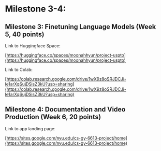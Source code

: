 # Milestone 3-4: 
## Milestone 3: Finetuning Language Models (Week 5, 40 points)
Link to Huggingface Space: 

[https://huggingface.co/spaces/moonahhyun/project-uspto](https://huggingface.co/spaces/moonahhyun/project-uspto)

Link to Colab:

[https://colab.research.google.com/drive/1wX9z8oSRJDCJi-le1arXqSujDSisZ3kU?usp=sharing](https://colab.research.google.com/drive/1wX9z8oSRJDCJi-le1arXqSujDSisZ3kU?usp=sharing)

## Milestone 4: Documentation and Video Production (Week 6, 20 points)
Link to app landing page: 

[https://sites.google.com/nyu.edu/cs-gy-6613-project/home](https://sites.google.com/nyu.edu/cs-gy-6613-project/home)


